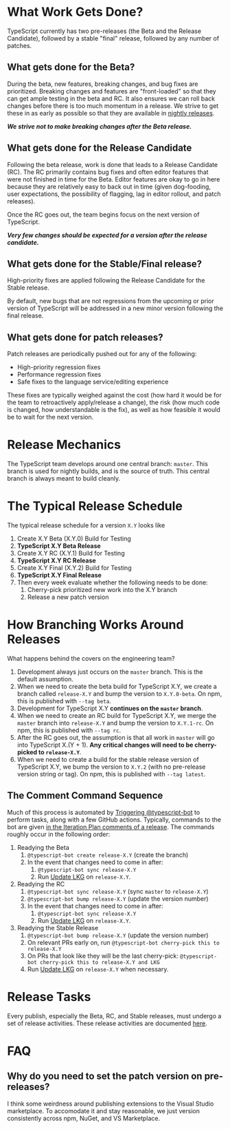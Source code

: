 # What Work Gets Done?

TypeScript currently has two pre-releases (the Beta and the Release Candidate), followed by a stable "final" release, followed by any number of patches.

## What gets done for the Beta?

During the beta, new features, breaking changes, and bug fixes are prioritized.
Breaking changes and features are "front-loaded" so that they can get ample testing in the beta and RC.
It also ensures we can roll back changes before there is too much momentum in a release.
We strive to get these in as early as possible so that they are available in [nightly releases](https://www.typescriptlang.org/docs/handbook/nightly-builds.html).

***We strive not to make breaking changes after the Beta release.***

## What gets done for the Release Candidate

Following the beta release, work is done that leads to a Release Candidate (RC).
The RC primarily contains bug fixes and often editor features that were not finished in time for the Beta.
Editor features are okay to go in here because they are relatively easy to back out in time (given dog-fooding, user expectations, the possibility of flagging, lag in editor rollout, and patch releases).

Once the RC goes out, the team begins focus on the next version of TypeScript.

***Very few changes should be expected for a version after the release candidate.***

## What gets done for the Stable/Final release?

High-priority fixes are applied following the Release Candidate for the Stable release.

By default, new bugs that are not regressions from the upcoming or prior version of TypeScript will be addressed in a new minor version following the final release.

## What gets done for patch releases?

Patch releases are periodically pushed out for any of the following:

* High-priority regression fixes
* Performance regression fixes
* Safe fixes to the language service/editing experience

These fixes are typically weighed against the cost (how hard it would be for the team to retroactively apply/release a change), the risk (how much code is changed, how understandable is the fix), as well as how feasible it would be to wait for the next version.

# Release Mechanics

The TypeScript team develops around one central branch: `master`.
This branch is used for nightly builds, and is the source of truth.
This central branch is always meant to build cleanly.

# The Typical Release Schedule

The typical release schedule for a version `X.Y` looks like

1. Create X.Y Beta (X.Y.0) Build for Testing
1. **TypeScript X.Y Beta Release**
1. Create X.Y RC (X.Y.1) Build for Testing
1. **TypeScript X.Y RC Release**
1. Create X.Y Final (X.Y.2) Build for Testing
1. **TypeScript X.Y Final Release**
1. Then every week evaluate whether the following needs to be done:
    1. Cherry-pick prioritized new work into the X.Y branch
    1. Release a new patch version

# How Branching Works Around Releases

What happens behind the covers on the engineering team?

1. Development always just occurs on the `master` branch. This is the default assumption.
1. When we need to create the beta build for TypeScript X.Y, we create a branch called `release-X.Y` and bump the version to `X.Y.0-beta`. On npm, this is published with `--tag beta`.
1. Development for TypeScript X.Y **continues on the `master` branch**.
1. When we need to create an RC build for TypeScript X.Y, we merge the `master` branch into `release-X.Y` and bump the version to `X.Y.1-rc`. On npm, this is published with `--tag rc`.
1. After the RC goes out, the assumption is that all work in `master` will go into TypeScript X.(Y + 1). **Any critical changes will need to be cherry-picked to `release-X.Y`**.
1. When we need to create a build for the stable release version of TypeScript X.Y, we bump the version to `X.Y.2` (with no pre-release version string or tag). On npm, this is published with `--tag latest`.

## The Comment Command Sequence

Much of this process is automated by [Triggering @typescript-bot](https://github.com/microsoft/TypeScript/wiki/Triggering-TypeScript-Bot) to perform tasks, along with a few GitHub actions.
Typically, commands to the bot are given [in the Iteration Plan comments of a release](https://github.com/microsoft/TypeScript/issues?q=is%3Aissue+label%3APlanning+%22Iteration+Plan%22+).
The commands roughly occur in the following order:

1. Readying the Beta
    1. `@typescript-bot create release-X.Y` (create the branch)
    1. In the event that changes need to come in after:
        1. `@typescript-bot sync release-X.Y`
        1. Run [Update LKG](https://github.com/microsoft/TypeScript/actions?query=workflow%3A%22Update+LKG%22) on `release-X.Y`.
1. Readying the RC
    1. `@typescript-bot sync release-X.Y` (sync `master` to `release-X.Y`)
    1. `@typescript-bot bump release-X.Y` (update the version number)
    1. In the event that changes need to come in after:
        1. `@typescript-bot sync release-X.Y`
        1. Run [Update LKG](https://github.com/microsoft/TypeScript/actions?query=workflow%3A%22Update+LKG%22) on `release-X.Y`.
1. Readying the Stable Release
    1. `@typescript-bot bump release-X.Y` (update the version number)
    1. On relevant PRs early on, run `@typescript-bot cherry-pick this to release-X.Y`
    1. On PRs that look like they will be the last cherry-pick: `@typescript-bot cherry-pick this to release-X.Y and LKG`
    1. Run [Update LKG](https://github.com/microsoft/TypeScript/actions?query=workflow%3A%22Update+LKG%22) on `release-X.Y` when necessary.

# Release Tasks

Every publish, especially the Beta, RC, and Stable releases, must undergo a set of release activities.
These release activities are documented [here](https://github.com/microsoft/TypeScript/wiki/Release-Activities).

# FAQ

## Why do you need to set the patch version on pre-releases?

I think some weirdness around publishing extensions to the Visual Studio marketplace.
To accomodate it and stay reasonable, we just version consistently across npm, NuGet, and VS Marketplace.